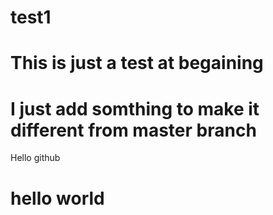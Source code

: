 # test1
# This is just a test at begaining
# I just add somthing to make it different from master branch

<html>
<head>Hello github</head>

<body>

<h1>hello world</h1>
</body>
</html>
